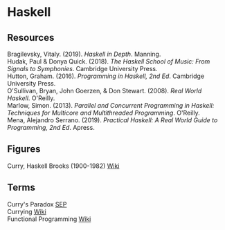 # Haskell



## Resources

Bragilevsky, Vitaly. (2019). _Haskell in Depth_. Manning.<br>
Hudak, Paul & Donya Quick. (2018). _The Haskell School of Music: From Signals to Symphonies_. Cambridge University Press.<br>
Hutton, Graham. (2016). _Programming in Haskell, 2nd Ed_. Cambridge University Press.<br>
O'Sullivan, Bryan, John Goerzen, & Don Stewart. (2008). _Real World Haskell_. O'Reilly.<br>
Marlow, Simon. (2013). _Parallel and Concurrent Programming in Haskell: Techniques for Multicore and Multithreaded Programming_. O'Reilly.<br>
Mena, Alejandro Serrano. (2019). _Practical Haskell: A Real World Guide to Programming, 2nd Ed_. Apress.<br>



## Figures

Curry, Haskell Brooks (1900-1982) [Wiki](https://en.wikipedia.org/wiki/Haskell_Curry)<br>



## Terms

Curry's Paradox [SEP](https://plato.stanford.edu/entries/curry-paradox/)<br>
Currying [Wiki](https://en.wikipedia.org/wiki/Currying)<br>
Functional Programming [Wiki](https://en.wikipedia.org/wiki/Functional_programming)<br>

